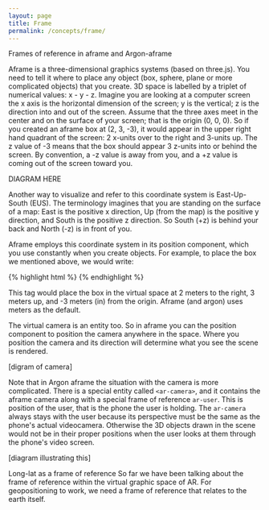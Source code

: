 ```yaml
---
layout: page 
title: Frame  
permalink: /concepts/frame/
---
```


Frames of reference in aframe and Argon-aframe

Aframe is a three-dimensional graphics systems (based on three.js). You need to tell it where to place any object (box, sphere, plane or more complicated objects) that you create. 3D space is labelled by a triplet of numerical values: x - y - z.  Imagine you  are looking at a computer screen the x axis is the horizontal dimension of the screen; y is the vertical; z is the direction into and out of the screen. Assume that the three axes meet in the center and on the surface of your screen; that is the origin (0, 0, 0).  So if you created an aframe box at (2, 3, -3), it would appear in the upper right hand quadrant of the screen: 2 x-units over to the right and 3-units up. The z value of -3 means that the box should appear 3 z-units into or behind the screen. By convention, a -z value is away from you, and a +z value is coming out of the screen toward you.

DIAGRAM HERE

Another way to visualize and refer to this coordinate system is East-Up-South (EUS). The terminology imagines that you are standing on the surface of a map: East is the positive x direction, Up (from the map) is the positive y direction, and South is the positive z direction. So South (+z) is behind your back and North (-z) is in front of you.

Aframe employs this coordinate system in its position component, which you use constantly when you create objects. For example, to place the box we mentioned above, we would write:

{% highlight html %}
<a-box position="2 3 -3"></a-box>
{% endhighlight %}

This tag would place the box in the virtual space at 2 meters to the right, 3 meters up, and -3 meters (in) from the origin. Aframe (and argon) uses meters as the default.

The virtual camera is an entity too. So in aframe you can the position component to position the camera anywhere in the space. Where you position the camera and its direction will determine what you see the scene is rendered. 

[digram of camera] 

Note that in Argon aframe the situation with the camera is more complicated. There is a special entity called `<ar-camera>`, and it contains the aframe camera along with a special frame of reference `ar-user`. This is position of the user, that is the phone the user is holding. The `ar-camera` always stays with the user because its perspective must be the same as the phone's actual videocamera. Otherwise the 3D objects drawn in the scene would not be in their proper positions when the user looks at them through the phone's video screen.

[diagram illustrating this]  

Long-lat as a frame of reference 
So far we have been talking about the frame of reference within the virtual graphic space of AR. For geopositioning to work, we need a frame of reference that relates to the earth itself. 
